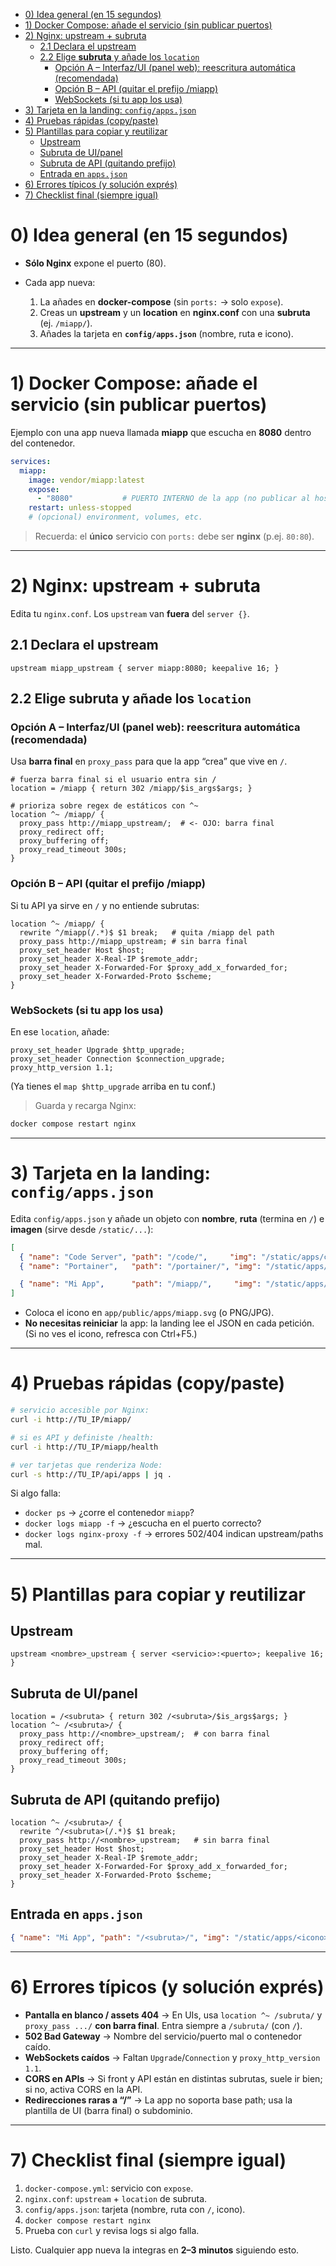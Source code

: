 
- [0) Idea general (en 15 segundos)](#0-idea-general-en-15-segundos)
- [1) Docker Compose: añade el servicio (sin publicar puertos)](#1-docker-compose-añade-el-servicio-sin-publicar-puertos)
- [2) Nginx: upstream + subruta](#2-nginx-upstream--subruta)
  - [2.1 Declara el upstream](#21-declara-el-upstream)
  - [2.2 Elige **subruta** y añade los `location`](#22-elige-subruta-y-añade-los-location)
    - [Opción A – Interfaz/UI (panel web): reescritura automática (recomendada)](#opción-a--interfazui-panel-web-reescritura-automática-recomendada)
    - [Opción B – API (quitar el prefijo /miapp)](#opción-b--api-quitar-el-prefijo-miapp)
    - [WebSockets (si tu app los usa)](#websockets-si-tu-app-los-usa)
- [3) Tarjeta en la landing: `config/apps.json`](#3-tarjeta-en-la-landing-configappsjson)
- [4) Pruebas rápidas (copy/paste)](#4-pruebas-rápidas-copypaste)
- [5) Plantillas para copiar y reutilizar](#5-plantillas-para-copiar-y-reutilizar)
  - [Upstream](#upstream)
  - [Subruta de UI/panel](#subruta-de-uipanel)
  - [Subruta de API (quitando prefijo)](#subruta-de-api-quitando-prefijo)
  - [Entrada en `apps.json`](#entrada-en-appsjson)
- [6) Errores típicos (y solución exprés)](#6-errores-típicos-y-solución-exprés)
- [7) Checklist final (siempre igual)](#7-checklist-final-siempre-igual)

# 0) Idea general (en 15 segundos)

* **Sólo Nginx** expone el puerto (80).
* Cada app nueva:

  1. La añades en **docker-compose** (sin `ports:` → solo `expose`).
  2. Creas un **upstream** y un **location** en **nginx.conf** con una **subruta** (ej. `/miapp/`).
  3. Añades la tarjeta en **`config/apps.json`** (nombre, ruta e icono).

---

# 1) Docker Compose: añade el servicio (sin publicar puertos)

Ejemplo con una app nueva llamada **miapp** que escucha en **8080** dentro del contenedor.

```yaml
services:
  miapp:
    image: vendor/miapp:latest
    expose:
      - "8080"           # PUERTO INTERNO de la app (no publicar al host)
    restart: unless-stopped
    # (opcional) environment, volumes, etc.
```

> Recuerda: el **único** servicio con `ports:` debe ser **nginx** (p.ej. `80:80`).

---

# 2) Nginx: upstream + subruta

Edita tu `nginx.conf`. Los `upstream` van **fuera** del `server {}`.

## 2.1 Declara el upstream

```nginx
upstream miapp_upstream { server miapp:8080; keepalive 16; }
```

## 2.2 Elige **subruta** y añade los `location`

### Opción A – Interfaz/UI (panel web): reescritura automática (recomendada)

Usa **barra final** en `proxy_pass` para que la app “crea” que vive en `/`.

```nginx
# fuerza barra final si el usuario entra sin /
location = /miapp { return 302 /miapp/$is_args$args; }

# prioriza sobre regex de estáticos con ^~
location ^~ /miapp/ {
  proxy_pass http://miapp_upstream/;  # <- OJO: barra final
  proxy_redirect off;
  proxy_buffering off;
  proxy_read_timeout 300s;
}
```

### Opción B – API (quitar el prefijo /miapp)

Si tu API ya sirve en `/` y no entiende subrutas:

```nginx
location ^~ /miapp/ {
  rewrite ^/miapp(/.*)$ $1 break;   # quita /miapp del path
  proxy_pass http://miapp_upstream; # sin barra final
  proxy_set_header Host $host;
  proxy_set_header X-Real-IP $remote_addr;
  proxy_set_header X-Forwarded-For $proxy_add_x_forwarded_for;
  proxy_set_header X-Forwarded-Proto $scheme;
}
```

### WebSockets (si tu app los usa)

En ese `location`, añade:

```nginx
proxy_set_header Upgrade $http_upgrade;
proxy_set_header Connection $connection_upgrade;
proxy_http_version 1.1;
```

(Ya tienes el `map $http_upgrade` arriba en tu conf.)

> Guarda y recarga Nginx:

```bash
docker compose restart nginx
```

---

# 3) Tarjeta en la landing: `config/apps.json`

Edita `config/apps.json` y añade un objeto con **nombre**, **ruta** (termina en `/`) e **imagen** (sirve desde `/static/...`):

```json
[
  { "name": "Code Server", "path": "/code/",     "img": "/static/apps/code.svg" },
  { "name": "Portainer",   "path": "/portainer/", "img": "/static/apps/portainer.svg" },

  { "name": "Mi App",      "path": "/miapp/",     "img": "/static/apps/miapp.svg" }
]
```

* Coloca el icono en `app/public/apps/miapp.svg` (o PNG/JPG).
* **No necesitas reiniciar** la app: la landing lee el JSON en cada petición.
  (Si no ves el icono, refresca con Ctrl+F5.)

---

# 4) Pruebas rápidas (copy/paste)

```bash
# servicio accesible por Nginx:
curl -i http://TU_IP/miapp/

# si es API y definiste /health:
curl -i http://TU_IP/miapp/health

# ver tarjetas que renderiza Node:
curl -s http://TU_IP/api/apps | jq .
```

Si algo falla:

* `docker ps` → ¿corre el contenedor `miapp`?
* `docker logs miapp -f` → ¿escucha en el puerto correcto?
* `docker logs nginx-proxy -f` → errores 502/404 indican upstream/paths mal.

---

# 5) Plantillas para copiar y reutilizar

## Upstream

```nginx
upstream <nombre>_upstream { server <servicio>:<puerto>; keepalive 16; }
```

## Subruta de UI/panel

```nginx
location = /<subruta> { return 302 /<subruta>/$is_args$args; }
location ^~ /<subruta>/ {
  proxy_pass http://<nombre>_upstream/;  # con barra final
  proxy_redirect off;
  proxy_buffering off;
  proxy_read_timeout 300s;
}
```

## Subruta de API (quitando prefijo)

```nginx
location ^~ /<subruta>/ {
  rewrite ^/<subruta>(/.*)$ $1 break;
  proxy_pass http://<nombre>_upstream;   # sin barra final
  proxy_set_header Host $host;
  proxy_set_header X-Real-IP $remote_addr;
  proxy_set_header X-Forwarded-For $proxy_add_x_forwarded_for;
  proxy_set_header X-Forwarded-Proto $scheme;
}
```

## Entrada en `apps.json`

```json
{ "name": "Mi App", "path": "/<subruta>/", "img": "/static/apps/<icono>.svg" }
```

---

# 6) Errores típicos (y solución exprés)

* **Pantalla en blanco / assets 404** → En UIs, usa `location ^~ /subruta/` y `proxy_pass .../` **con barra final**. Entra siempre a `/subruta/` (con `/`).
* **502 Bad Gateway** → Nombre del servicio/puerto mal o contenedor caído.
* **WebSockets caídos** → Faltan `Upgrade`/`Connection` y `proxy_http_version 1.1`.
* **CORS en APIs** → Si front y API están en distintas subrutas, suele ir bien; si no, activa CORS en la API.
* **Redirecciones raras a “/”** → La app no soporta base path; usa la plantilla de UI (barra final) o subdominio.

---

# 7) Checklist final (siempre igual)

1. `docker-compose.yml`: servicio con `expose`.
2. `nginx.conf`: `upstream` + `location` de subruta.
3. `config/apps.json`: tarjeta (nombre, ruta con `/`, icono).
4. `docker compose restart nginx`
5. Prueba con `curl` y revisa logs si algo falla.

Listo. Cualquier app nueva la integras en **2–3 minutos** siguiendo esto.
